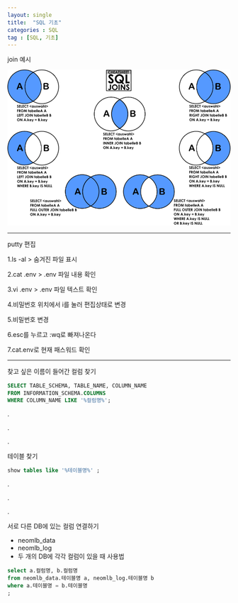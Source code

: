 ```yaml
---
layout: single
title:  "SQL 기초"
categories : SQL
tag : [SQL, 기초]
---
```






join 예시

<img src="../img/2021-12-05-SQL1/1861.png" alt="1861" style="zoom:67%;" />



---





putty 편집

1.ls -al > 숨겨진 파일 표시

2.cat .env > .env 파일 내용 확인

3.vi .env > .env 파일 텍스트 확인

4.비밀번호 위치에서 i를 눌러 편집상태로 변경

5.비밀번호 변경

6.esc를 누르고 :wq로 빠져나온다

7.cat.env로 현재 패스워드 확인



---





찾고 싶은 이름이 들어간 컬럼 찾기

```sql
SELECT TABLE_SCHEMA, TABLE_NAME, COLUMN_NAME
FROM INFORMATION_SCHEMA.COLUMNS
WHERE COLUMN_NAME LIKE '%컬럼명%';
```

.

.

.

테이블 찾기

```sql
show tables like '%테이블명%' ;
```

.

.

.

서로 다른 DB에 있는 컬럼 연결하기

- neomlb_data
- neomlb_log
- 두 개의 DB에 각각 컬럼이 있을 때 사용법

```sql
select a.컬럼명, b.컬럼명
from neomlb_data.테이블명 a, neomlb_log.테이블명 b
where a.테이블명 = b.테이블명
; 
```







